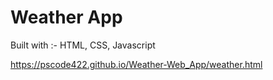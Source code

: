 # Weather App

Built with :- HTML, CSS, Javascript

https://pscode422.github.io/Weather-Web_App/weather.html
